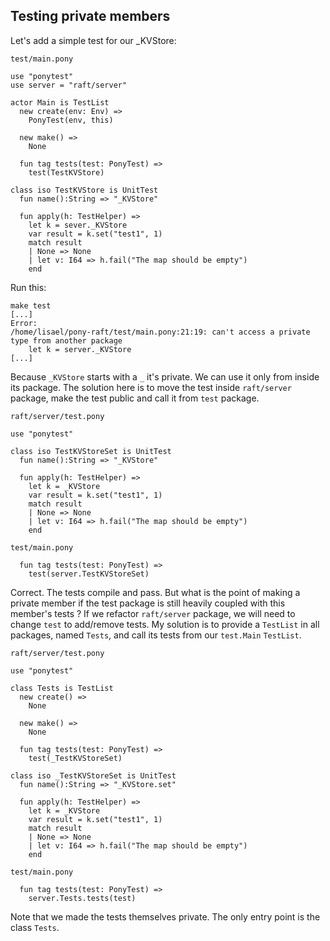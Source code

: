 ## Testing private members

Let's add a simple test for our _KVStore:

`test/main.pony`
```pony
use "ponytest"
use server = "raft/server"

actor Main is TestList
  new create(env: Env) =>
    PonyTest(env, this)

  new make() =>
    None

  fun tag tests(test: PonyTest) =>
    test(TestKVStore)

class iso TestKVStore is UnitTest
  fun name():String => "_KVStore"

  fun apply(h: TestHelper) =>
    let k = sever._KVStore
    var result = k.set("test1", 1)
    match result
    | None => None
    | let v: I64 => h.fail("The map should be empty")
    end
```

Run this:

```
make test
[...]
Error:
/home/lisael/pony-raft/test/main.pony:21:19: can't access a private type from another package
    let k = server._KVStore
[...]
```

Because `_KVStore` starts with a `_` it's private. We can use it only from
inside its package. The solution here is to move the test inside `raft/server`
package, make the test public and call it from `test` package.

`raft/server/test.pony`
```pony
use "ponytest"

class iso TestKVStoreSet is UnitTest
  fun name():String => "_KVStore"

  fun apply(h: TestHelper) =>
    let k = _KVStore
    var result = k.set("test1", 1)
    match result
    | None => None
    | let v: I64 => h.fail("The map should be empty")
    end
```

`test/main.pony`
```pony
  fun tag tests(test: PonyTest) =>
    test(server.TestKVStoreSet)
```

Correct. The tests compile and pass. But what is the point of making a private
member if the test package is still heavily coupled with this member's tests ?
If we refactor `raft/server` package, we will need to change `test` to
add/remove tests. My solution is to provide a `TestList` in all packages, named
`Tests`, and call its tests from our `test.Main` `TestList`.

`raft/server/test.pony`
```pony
use "ponytest"

class Tests is TestList 
  new create() =>
    None

  new make() =>
    None

  fun tag tests(test: PonyTest) =>
    test(_TestKVStoreSet)

class iso _TestKVStoreSet is UnitTest
  fun name():String => "_KVStore.set"

  fun apply(h: TestHelper) =>
    let k = _KVStore
    var result = k.set("test1", 1)
    match result
    | None => None
    | let v: I64 => h.fail("The map should be empty")
    end
```

`test/main.pony`
```pony
  fun tag tests(test: PonyTest) =>
    server.Tests.tests(test)
```

Note that we made the tests themselves private. The only entry point is the class
`Tests`.

